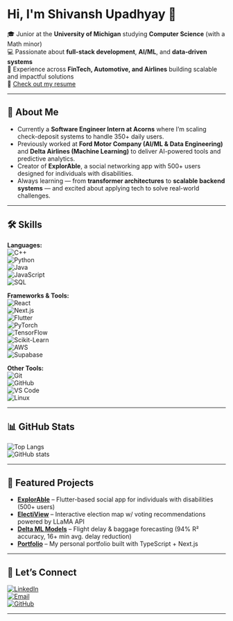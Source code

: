 # Hi, I'm Shivansh Upadhyay 👋  

🎓 Junior at the **University of Michigan** studying **Computer Science** (with a Math minor)  
💻 Passionate about **full-stack development**, **AI/ML**, and **data-driven systems**  
🌟 Experience across **FinTech, Automotive, and Airlines** building scalable and impactful solutions  
📄 [Check out my resume](https://drive.google.com/file/d/your-resume-link/view)  

---

## 🚀 About Me  

- Currently a **Software Engineer Intern at Acorns** where I’m scaling check-deposit systems to handle 350+ daily users.  
- Previously worked at **Ford Motor Company (AI/ML & Data Engineering)** and **Delta Airlines (Machine Learning)** to deliver AI-powered tools and predictive analytics.  
- Creator of **ExplorAble**, a social networking app with 500+ users designed for individuals with disabilities.  
- Always learning — from **transformer architectures** to **scalable backend systems** — and excited about applying tech to solve real-world challenges.  

---

## 🛠 Skills  

**Languages:**  
![C++](https://img.shields.io/badge/-C++-00599C?logo=cplusplus&logoColor=white)  
![Python](https://img.shields.io/badge/-Python-3776AB?logo=python&logoColor=white)  
![Java](https://img.shields.io/badge/-Java-007396?logo=java&logoColor=white)  
![JavaScript](https://img.shields.io/badge/-JavaScript-F7DF1E?logo=javascript&logoColor=black)  
![SQL](https://img.shields.io/badge/-SQL-4479A1?logo=postgresql&logoColor=white)  

**Frameworks & Tools:**  
![React](https://img.shields.io/badge/-React-61DAFB?logo=react&logoColor=black)  
![Next.js](https://img.shields.io/badge/-Next.js-000000?logo=nextdotjs&logoColor=white)  
![Flutter](https://img.shields.io/badge/-Flutter-02569B?logo=flutter&logoColor=white)  
![PyTorch](https://img.shields.io/badge/-PyTorch-EE4C2C?logo=pytorch&logoColor=white)  
![TensorFlow](https://img.shields.io/badge/-TensorFlow-FF6F00?logo=tensorflow&logoColor=white)  
![Scikit-Learn](https://img.shields.io/badge/-ScikitLearn-F7931E?logo=scikitlearn&logoColor=white)  
![AWS](https://img.shields.io/badge/-AWS-232F3E?logo=amazonaws&logoColor=white)  
![Supabase](https://img.shields.io/badge/-Supabase-3ECF8E?logo=supabase&logoColor=white)  

**Other Tools:**  
![Git](https://img.shields.io/badge/-Git-F05032?logo=git&logoColor=white)  
![GitHub](https://img.shields.io/badge/-GitHub-181717?logo=github&logoColor=white)  
![VS Code](https://img.shields.io/badge/-VSCode-007ACC?logo=visualstudiocode&logoColor=white)  
![Linux](https://img.shields.io/badge/-Linux-FCC624?logo=linux&logoColor=black)  

---

## 📊 GitHub Stats  

![Top Langs](https://github-readme-stats.vercel.app/api/top-langs/?username=shivanshnu&layout=compact&theme=tokyonight)  
![GitHub stats](https://github-readme-stats.vercel.app/api?username=shivanshnu&show_icons=true&theme=tokyonight)  

---

## 🌟 Featured Projects  

- **[ExplorAble](https://github.com/shivanshnu/explorable)** – Flutter-based social app for individuals with disabilities (500+ users)  
- **[ElectiView](https://github.com/shivanshnu/electiview)** – Interactive election map w/ voting recommendations powered by LLaMA API  
- **[Delta ML Models](https://github.com/shivanshnu/delta-ml)** – Flight delay & baggage forecasting (94% R² accuracy, 16+ min avg. delay reduction)  
- **[Portfolio](https://shivanshupadhyay.com)** – My personal portfolio built with TypeScript + Next.js  

---

## 🔗 Let’s Connect  

[![LinkedIn](https://img.shields.io/badge/LinkedIn-blue?logo=linkedin&logoColor=white)](https://linkedin.com/in/shivansh-upadhyay)  
[![Email](https://img.shields.io/badge/Email-D14836?logo=gmail&logoColor=white)](mailto:shivupad@umich.edu)  
[![GitHub](https://img.shields.io/badge/GitHub-black?logo=github&logoColor=white)](https://github.com/shivanshnu)  

---
